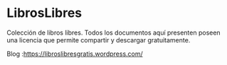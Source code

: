 # LibrosLibres

Colección de libros libres.
Todos los documentos aquí presenten poseen una licencia que permite compartir y descargar gratuitamente.

Blog :https://libroslibresgratis.wordpress.com/
